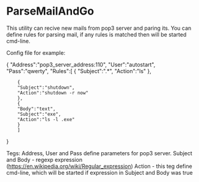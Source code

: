 # ParseMailAndGo

This utility can recive new mails from pop3 server and paring its.
You can define rules for parsing mail, if any rules is matched then will be started cmd-line.

Config file for example:

{
	"Address":"pop3_server_address:110",
	"User":"autostart",
	"Pass":"qwerty",
	"Rules":[
		{
		"Subject":".*",
		"Action":"ls"
		},
		
		{
		"Subject":"shutdown",
		"Action":"shutdown -r now"
		},
		{
		"Body":"text",
		"Subject":"exe",
		"Action":"ls -l .exe"
		}
		]

}

Tegs: Address, User and Pass define parameters for pop3 server.
Subject and Body - regexp expression (https://en.wikipedia.org/wiki/Regular_expression)
Action - this teg define cmd-line, which will be started if expression in Subject and Body was true


